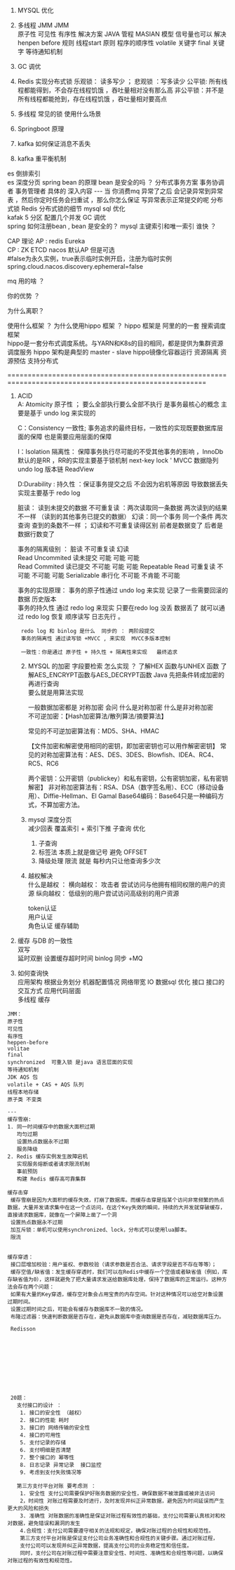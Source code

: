 1.  MYSQL  优化 
2.  多线程 JMM 
   JMM  
    原子性
    可见性
    有序性 
     解决方案  JAVA  管程  MASIAN 模型 
                          信号量也可以 解决 
      henpen before 规则 
      线程start 原则 
      程序的顺序性 
      volatile 关键字 
      final 关键字 
      等待通知机制                        
    
    
3.  GC 调优  
4.  Redis 实现分布式锁 
    乐观锁： 读多写少 ；
    悲观锁 ：写多读少 
    公平锁:  所有线程都能得到，不会存在线程饥饿 ，吞吐量相对没有那么高 
    非公平锁：并不是所有线程都能抢到，存在线程饥饿 ，吞吐量相对要高点 
    
5.  多线程  常见的锁 使用什么场景  
6.  Springboot 原理  
7.  kafka 如何保证消息不丢失  
8.  kafka 重平衡机制 


es 
倒排索引  
es 深度分页 
spring  bean 的原理    bean 是安全的吗 ？
分布式事务方案   事务协调者 事务管理者  具体的 深入内容 
 ---  当 你消费mq 异常了之后  会记录异常到异常表  ，然后你定时任务会扫重试 ，那么你怎么保证 写异常表示正常提交的呢 
分布式锁   Redis 分布式锁的细节 
mysql  sql  优化  
kafak   5 分区 配置几个并发 
GC 调优  
spring 如何注册bean  , bean 是安全的？
mysql  主键索引和唯一索引 谁快 ？ 



CAP  理论 
AP : redis   Eureka  
CP : ZK   ETCD 
nacos 默认AP 但是可选    
#false为永久实例，true表示临时实例开启，注册为临时实例
spring.cloud.nacos.discovery.ephemeral=false

mq 用的啥 ？

你的优势 ？ 

为什么离职？ 

使用什么框架 ？  为什么使用hippo 框架  ？ 
hippo 框架是 阿里的的一套 搜索调度框架  
 hippo是一套分布式调度系统。与YARN和K8s的目的相同，都是提供为集群资源调度服务 
 hippo 架构是典型的  master - slave
  hippo镜像化容器运行 
  资源隔离 
  资源预估 
  支持分布式 
  
  
  =======================================================================================================
 1. ACID  
    A: Atomicity  原子性 ； 要么全部执行要么全部不执行 是事务最核心的概念 
                  主要是基于 undo log 来实现的 
                  
    C：Consistency 一致性; 事务追求的最终目标，一致性的实现既要数据库层面的保障 也是需要应用层面的保障 
    
    I：Isolation 隔离性： 保障事务执行尽可能的不受其他事务的影响  ，InnoDb默认的是RR ，RR的实现主要基于锁机制 
                 next-key lock '  MVCC 数据隐列 undo log  版本链 ReadView    
                 
    D:Durability  : 持久性  ：保证事务提交之后 不会因为宕机等原因 导致数据丢失  实现主要基于 redo log   
    
    脏读： 读到未提交的数据 
    不可重复读 ：两次读取同一条数据  两次读到的结果不一样  （读到的其他事务已提交的数据）
    幻读：同一个事务 同一个条件 两次查询 查到的条数不一样 ； 幻读和不可重复读得区别 前者是数据变了 后者是数据行数变了 
    
    
    事务的隔离级别 ：               脏读     不可重复读      幻读  
    Read Uncommited 读未提交       可能        可能        可能         
    Read Commited 读已提交         不可能      可能        可能
    Repeatable Read 可重复读       不可能      不可能      可能
    Serializable    串行化         不可能      不肯能      不可能
    
    事务的实现原理：
         事务的原子性通过 undo log   来实现  记录了一些需要回滚的数据 历史版本  
         事务的持久性 通过 redo log 来现实  只要在redo log 没丢 数据丢了 就可以通过 redo log 恢复   顺序读写   日志先行  。 
         
         redo log 和 binlog 是什么  同步的 ： 两阶段提交  
         事务的隔离性 通过读写锁 +MVCC , 来实现  MVCC多版本控制 
         
         一致性：你是通过 原子性 + 持久性 + 隔离性来实现   最终追求  
    
    
    2. MYSQL 的加密 字段要检索 怎么实现 ？ 
       了解HEX 函数与UNHEX 函数 
       了解AES_ENCRYPT函数与AES_DECRYPT函数
       Java 先把条件转成加密的  再进行查询  
       要么就是用算法实现 
       
       一般数据加密都是 对称加密 
       会问 什么是对称加密 什么是非对称加密  
       不可逆加密：【Hash加密算法/散列算法/摘要算法】
       
       常见的不可逆加密算法有：MD5、SHA、HMAC
       
       【文件加密和解密使用相同的密钥，即加密密钥也可以用作解密密钥】
       常见的对称加密算法有：AES、DES、3DES、Blowfish、IDEA、RC4、RC5、RC6
       
       两个密钥：公开密钥（publickey）和私有密钥，公有密钥加密，私有密钥解密】
       非对称加密算法有：RSA、DSA（数字签名用）、ECC（移动设备用）、Diffie-Hellman、El Gamal
       Base64编码：Base64只是一种编码方式，不算加密方法。
       
       
       
    3. mysql   深度分页  
       减少回表  覆盖索引  + 索引下推  子查询  优化  
       1. 子查询 
       2. 标签法   本质上就是做记号    避免 OFFSET  
       3. 降级处理 限流 就是 每秒内只让他查询多少次  
       
    4. 越权解决  
       什么是越权 ：
       横向越权： 攻击者 尝试访问与他拥有相同权限的用户的资源 
       纵向越权： 低级别的用户尝试访问高级别的用户资源  
        
       token认证  
       用户认证  
       角色认证 
       缓存辅助  
       
   5. 缓存  与DB 的一致性  
      双写  
      延时双删   设置缓存超时时间
      binlog 同步   +MQ   
   
   6. 如何查询快   
      应用架构  根据业务划分  机器配置情况   网络带宽    IO  数据sql  优化  接口 
      接口的交互方式  应用代码层面  
      多线程  缓存  
      
       
    JMM： 
    原子性  
    可见性 
    有序性 
    heppen-before 
    volitae  
    final 
    synchronized  可重入锁 是java 语言层面的实现   
    等待通知机制 
    JDK AQS 包 
    volatile + CAS + AQS 队列  
    线程本地存储  
    原子类 不变类  
    
    --- 
    缓存雪崩: 
    1. 同一时间缓存中的数据大面积过期
       均匀过期 
       设置热点数据永不过期
       服务降级
    2. Redis 缓存实例发生故障宕机 
       实现服务熔断或者请求限流机制
       事前预防
       构建 Redis 缓存高可靠集群 
       
    缓存击穿
     缓存雪崩是因为大面积的缓存失效，打崩了数据库。而缓存击穿是指某个访问非常频繁的热点数据，大量并发请求集中在这一个点访问，在这个Key失效的瞬间，持续的大并发就穿破缓存，直接请求数据库，就像在一个屏障上凿了一个洞
     设置热点数据永不过期
     加互斥锁：单机可以使用synchronized、lock，分布式可以使用lua脚本。
     限流  
     
     
    缓存穿透：
     接口层增加校验：用户鉴权、参数校验（请求参数是否合法、请求字段是否不存在等等）；
     缓存空值/缺省值：发生缓存穿透时，我们可以在Redis中缓存一个空值或者缺省值（例如，库存缺省值为0），这样就避免了把大量请求发送给数据库处理，保持了数据库的正常运行。这种方法会存在两个问题：
     如果有大量的Key穿透，缓存空对象会占用宝贵的内存空间。针对这种情况可以给空对象设置过期时间。
     设置过期时间之后，可能会有缓存与数据库不一致的情况。
     布隆过滤器：快速判断数据是否存在，避免从数据库中查询数据是否存在，减轻数据库压力。
   
     Redisson
     
     
     
     
     
     
     
     
     
     
     20题：
       支付接口的设计 ：
        1. 接口的安全性 （越权）
        2. 接口的性能 耗时  
        3. 接口的 网络传输的安全性 
        4. 接口的可用性 
        5. 支付记录的存储 
        6. 支付明细是否清楚 
        7. 整个接口的 幂等性 
        8. 日志记录 异常记录  接口监控 
        9. 考虑到支付失败情况等 
        
       第三方支付平台对账 要考虑测 ： 
        1. 安全性 支付公司需要保护好账务数据的安全性，确保数据不被泄露或被非法访问
        2，时间性 对账过程需要及时进行，及时发现并纠正异常数据，避免因为时间延误而产生更大的风险和损失
        3. 准确性 对账数据的准确性是保证对账过程有效性的基础，支付公司需要认真核对和校对数据，避免错误和漏洞的发生 
        4.合规性：支付公司需要遵守相关的法规和规定，确保对账过程的合规性和规范性。
        第三方支付平台对账是保证支付公司业务准确性和合规性的关键步骤。通过对账过程，
        支付公司可以发现并纠正异常数据，提高支付公司的业务稳定性和信任度。
        同时，支付公司在对账过程中需要注意安全性、时间性、准确性和合规性等问题，以确保对账过程的有效性和规范性。
         
        
     
     
     
     
     
     
     
     
     
     
     
     
     
     
     
     
     
     
 